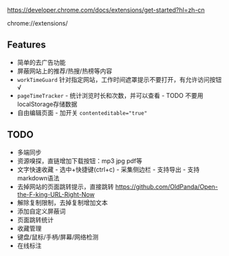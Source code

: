 https://developer.chrome.com/docs/extensions/get-started?hl=zh-cn

chrome://extensions/

## Features
 * 简单的去广告功能
 * 屏蔽网站上的推荐/热搜/热榜等内容
 * `workTimeGuard` 针对指定网站，工作时间遮罩提示不要打开，有允许访问按钮 √
 * `pageTimeTracker` -  统计浏览时长和次数，并可以查看 - TODO 不要用localStorage存储数据
 * 自由编辑页面 - 加开关 `contenteditable="true"`

## TODO
 * 多端同步
 * 资源嗅探，直链增加下载按钮：mp3 jpg pdf等
 * 文字快速收藏 - 选中+快捷键(ctrl+c) - 采集侧边栏 - 支持导出 - 支持markdown语法
 * 去掉网站的页面跳转提示，直接跳转 https://github.com/OldPanda/Open-the-F-king-URL-Right-Now
 * 解除复制限制，去掉复制增加文本
 * 添加自定义屏蔽词
 * 页面跳转统计
 * 收藏管理
 * 键盘/鼠标/手柄/屏幕/网络检测
 * 在线标注